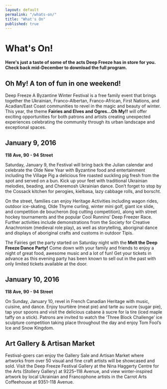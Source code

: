 ```yaml
---
layout: default
permalink: "/whats-on/"
title: "What's On"
published: true
---
```









# What's On!

**Here's just a taste of some of the acts Deep Freeze has in store for you. Check back mid-December to download the full program.** 

## Oh My! A ton of fun in one weekend!
Deep Freeze A Byzantine Winter Festival is a free family event that brings together the Ukrainian, Franco-Albertan, Franco-African, First Nations, and Acadian/East Coast communities to revel in the magic and beauty of winter. This year, the theme **Fairies and Elves and Ogres...Oh My!!** will offer exciting opportunities for both patrons and artists creating unexpected experiences celebrating the community through its urban landscape and exceptional spaces.

## January 9, 2016
**118 Ave, 90 - 94 Street**

Saturday, January 9, the Festival will bring back the Julian calendar and celebrate the Olde New Year with Byzantine food and entertainment including the Village Pig a delicious fire roasted suckling pig fresh from the spot and served on a bun. Kick up your feet with traditional Ukrainian melodies, beading, and Cheremosh Ukrainian dance. Don’t forget to stop by the Cossack kitchen for perogies, kielbasa, lazy cabbage rolls, and borscht.

On the street, families can enjoy Heritage Activities including wagon rides, outdoor ice-skating, Olde Thyme curling, winter mini golf, giant ice slide, and competition de boucheron (log cutting competition), along with street hockey tournaments and the popular Cool Runnins’ Deep Freezer Race. Further activities include demonstrations from the Society for Creative Anachronism (medieval role play), as well as storytelling, aboriginal dance and displays of aboriginal crafts and customs in outdoor Tipis.

The Fairies get the party started on Saturday night with the **Melt the Deep Freeze Dance Party!** Come down with your family and friends to enjoy a night of great food, awesome music and a lot of fun! Get your tickets in advance as this evening party has been known to sell out in the past with only limited tickets available at the door.

## January 10, 2016
**118 Ave, 90 - 94 Street**

On Sunday, January 10, revel in French Canadian Heritage with music, cuisine, and dance. Enjoy tourtière (meat pie) and tarte au sucre (sugar pie), tap your spoons and visit the delicious cabane à sucre for la tire (iced maple taffy on a stick). Patrons are invited to watch the ‘Three Block Challenge’ ice sculpture competition taking place throughout the day and enjoy Tom Fool’s Ice and Snow Kingdom.

## Art Gallery & Artisan Market
Festival-goers can enjoy the Gallery Sale and Artisan Market where artworks from over 50 visual and fine craft artists will be showcased and sold. Visit the Deep Freeze Festival Gallery at the Nina Haggerty Centre for the Arts (Stollery Gallery) at 9225–118 Avenue, and view winter-inspired artwork by local Ukrainian and Francophone artists in the Carrot Arts Coffeehouse at 9351-118 Avenue.
